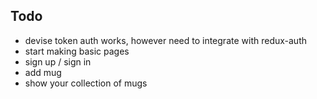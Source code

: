 ## Todo
- devise token auth works, however need to integrate with redux-auth
- start making basic pages
 - sign up / sign in
 - add mug
 - show your collection of mugs
